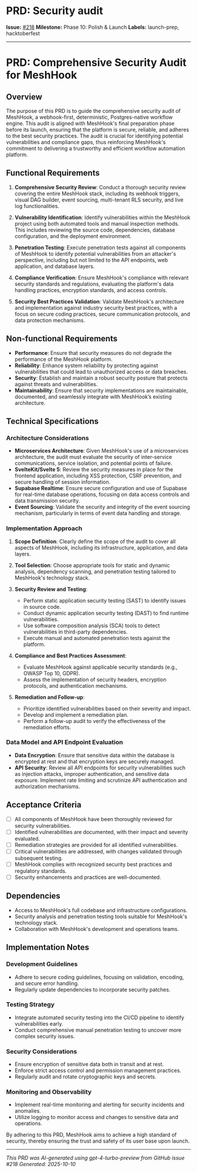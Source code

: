 # PRD: Security audit

**Issue:** [#218](https://github.com/profullstack/meshhook/issues/218)
**Milestone:** Phase 10: Polish & Launch
**Labels:** launch-prep, hacktoberfest

---

# PRD: Comprehensive Security Audit for MeshHook

## Overview

The purpose of this PRD is to guide the comprehensive security audit of MeshHook, a webhook-first, deterministic, Postgres-native workflow engine. This audit is aligned with MeshHook's final preparation phase before its launch, ensuring that the platform is secure, reliable, and adheres to the best security practices. The audit is crucial for identifying potential vulnerabilities and compliance gaps, thus reinforcing MeshHook's commitment to delivering a trustworthy and efficient workflow automation platform.

## Functional Requirements

1. **Comprehensive Security Review**: Conduct a thorough security review covering the entire MeshHook stack, including its webhook triggers, visual DAG builder, event sourcing, multi-tenant RLS security, and live log functionalities.

2. **Vulnerability Identification**: Identify vulnerabilities within the MeshHook project using both automated tools and manual inspection methods. This includes reviewing the source code, dependencies, database configuration, and the deployment environment.

3. **Penetration Testing**: Execute penetration tests against all components of MeshHook to identify potential vulnerabilities from an attacker's perspective, including but not limited to the API endpoints, web application, and database layers.

4. **Compliance Verification**: Ensure MeshHook's compliance with relevant security standards and regulations, evaluating the platform's data handling practices, encryption standards, and access controls.

5. **Security Best Practices Validation**: Validate MeshHook's architecture and implementation against industry security best practices, with a focus on secure coding practices, secure communication protocols, and data protection mechanisms.

## Non-functional Requirements

- **Performance**: Ensure that security measures do not degrade the performance of the MeshHook platform.
- **Reliability**: Enhance system reliability by protecting against vulnerabilities that could lead to unauthorized access or data breaches.
- **Security**: Establish and maintain a robust security posture that protects against threats and vulnerabilities.
- **Maintainability**: Ensure that security implementations are maintainable, documented, and seamlessly integrate with MeshHook’s existing architecture.

## Technical Specifications

### Architecture Considerations

- **Microservices Architecture**: Given MeshHook's use of a microservices architecture, the audit must evaluate the security of inter-service communications, service isolation, and potential points of failure.
- **SvelteKit/Svelte 5**: Review the security measures in place for the frontend application, including XSS protection, CSRF prevention, and secure handling of session information.
- **Supabase Realtime**: Ensure secure configuration and use of Supabase for real-time database operations, focusing on data access controls and data transmission security.
- **Event Sourcing**: Validate the security and integrity of the event sourcing mechanism, particularly in terms of event data handling and storage.

### Implementation Approach

1. **Scope Definition**: Clearly define the scope of the audit to cover all aspects of MeshHook, including its infrastructure, application, and data layers.
   
2. **Tool Selection**: Choose appropriate tools for static and dynamic analysis, dependency scanning, and penetration testing tailored to MeshHook's technology stack.

3. **Security Review and Testing**:
   - Perform static application security testing (SAST) to identify issues in source code.
   - Conduct dynamic application security testing (DAST) to find runtime vulnerabilities.
   - Use software composition analysis (SCA) tools to detect vulnerabilities in third-party dependencies.
   - Execute manual and automated penetration tests against the platform.

4. **Compliance and Best Practices Assessment**:
   - Evaluate MeshHook against applicable security standards (e.g., OWASP Top 10, GDPR).
   - Assess the implementation of security headers, encryption protocols, and authentication mechanisms.

5. **Remediation and Follow-up**:
   - Prioritize identified vulnerabilities based on their severity and impact.
   - Develop and implement a remediation plan.
   - Perform a follow-up audit to verify the effectiveness of the remediation efforts.

### Data Model and API Endpoint Evaluation

- **Data Encryption**: Ensure that sensitive data within the database is encrypted at rest and that encryption keys are securely managed.
- **API Security**: Review all API endpoints for security vulnerabilities such as injection attacks, improper authentication, and sensitive data exposure. Implement rate limiting and scrutinize API authentication and authorization mechanisms.

## Acceptance Criteria

- [ ] All components of MeshHook have been thoroughly reviewed for security vulnerabilities.
- [ ] Identified vulnerabilities are documented, with their impact and severity evaluated.
- [ ] Remediation strategies are provided for all identified vulnerabilities.
- [ ] Critical vulnerabilities are addressed, with changes validated through subsequent testing.
- [ ] MeshHook complies with recognized security best practices and regulatory standards.
- [ ] Security enhancements and practices are well-documented.

## Dependencies

- Access to MeshHook's full codebase and infrastructure configurations.
- Security analysis and penetration testing tools suitable for MeshHook's technology stack.
- Collaboration with MeshHook's development and operations teams.

## Implementation Notes

### Development Guidelines

- Adhere to secure coding guidelines, focusing on validation, encoding, and secure error handling.
- Regularly update dependencies to incorporate security patches.

### Testing Strategy

- Integrate automated security testing into the CI/CD pipeline to identify vulnerabilities early.
- Conduct comprehensive manual penetration testing to uncover more complex security issues.

### Security Considerations

- Ensure encryption of sensitive data both in transit and at rest.
- Enforce strict access control and permission management practices.
- Regularly audit and rotate cryptographic keys and secrets.

### Monitoring and Observability

- Implement real-time monitoring and alerting for security incidents and anomalies.
- Utilize logging to monitor access and changes to sensitive data and operations.

By adhering to this PRD, MeshHook aims to achieve a high standard of security, thereby ensuring the trust and safety of its user base upon launch.

---

*This PRD was AI-generated using gpt-4-turbo-preview from GitHub issue #218*
*Generated: 2025-10-10*
